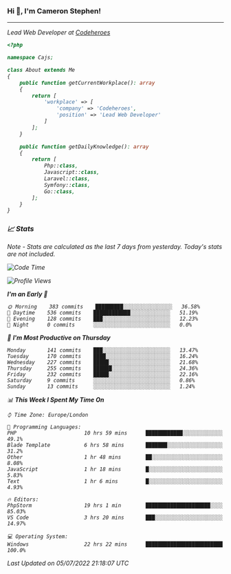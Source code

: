 ### Hi 👋, I'm Cameron Stephen!
<hr>
<p><em>Lead Web Developer at <a href="https://codeheroes.co.uk">Codeheroes</a></p>


```php
<?php

namespace Cajs;

class About extends Me
{
    public function getCurrentWorkplace(): array
    {
        return [
            'workplace' => [
                'company' => 'Codeheroes',
                'position' => 'Lead Web Developer'
            ]
        ];
    }

    public function getDailyKnowledge(): array
    {
        return [
            Php::class,
            Javascript::class,
            Laravel::class,
            Symfony::class,
            Go::class,
        ];
    }
}
```

### 📈 Stats
<p><em>Note - Stats are calculated as the last 7 days from yesterday. Today's stats are not included.</em></p>


<!--START_SECTION:waka-->
![Code Time](http://img.shields.io/badge/Code%20Time-2%2C992%20hrs%2050%20mins-blue)

![Profile Views](http://img.shields.io/badge/Profile%20Views-0-blue)

**I'm an Early 🐤** 

```text
🌞 Morning    383 commits    █████████░░░░░░░░░░░░░░░░   36.58% 
🌆 Daytime    536 commits    ████████████░░░░░░░░░░░░░   51.19% 
🌃 Evening    128 commits    ███░░░░░░░░░░░░░░░░░░░░░░   12.23% 
🌙 Night      0 commits      ░░░░░░░░░░░░░░░░░░░░░░░░░   0.0%

```
📅 **I'm Most Productive on Thursday** 

```text
Monday       141 commits    ███░░░░░░░░░░░░░░░░░░░░░░   13.47% 
Tuesday      170 commits    ████░░░░░░░░░░░░░░░░░░░░░   16.24% 
Wednesday    227 commits    █████░░░░░░░░░░░░░░░░░░░░   21.68% 
Thursday     255 commits    ██████░░░░░░░░░░░░░░░░░░░   24.36% 
Friday       232 commits    █████░░░░░░░░░░░░░░░░░░░░   22.16% 
Saturday     9 commits      ░░░░░░░░░░░░░░░░░░░░░░░░░   0.86% 
Sunday       13 commits     ░░░░░░░░░░░░░░░░░░░░░░░░░   1.24%

```


📊 **This Week I Spent My Time On** 

```text
⌚︎ Time Zone: Europe/London

💬 Programming Languages: 
PHP                      10 hrs 59 mins      ████████████░░░░░░░░░░░░░   49.1% 
Blade Template           6 hrs 58 mins       ███████░░░░░░░░░░░░░░░░░░   31.2% 
Other                    1 hr 48 mins        ██░░░░░░░░░░░░░░░░░░░░░░░   8.08% 
JavaScript               1 hr 18 mins        █░░░░░░░░░░░░░░░░░░░░░░░░   5.83% 
Text                     1 hr 6 mins         █░░░░░░░░░░░░░░░░░░░░░░░░   4.93%

🔥 Editors: 
PhpStorm                 19 hrs 1 min        █████████████████████░░░░   85.03% 
VS Code                  3 hrs 20 mins       ███░░░░░░░░░░░░░░░░░░░░░░   14.97%

💻 Operating System: 
Windows                  22 hrs 22 mins      █████████████████████████   100.0%

```


 Last Updated on 05/07/2022 21:18:07 UTC
<!--END_SECTION:waka-->

